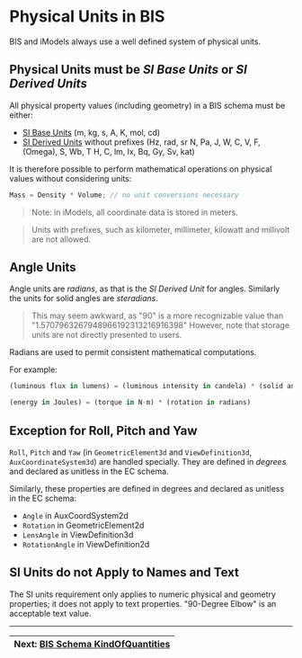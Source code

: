 # Physical Units in BIS

BIS and iModels always use a well defined system of physical units.

## Physical Units must be *SI Base Units* or *SI Derived Units*

All physical property values (including geometry) in a BIS schema must be either:

- [SI Base Units](https://en.wikipedia.org/wiki/SI_base_unit) (m, kg, s, A, K, mol, cd)
- [SI Derived Units](https://en.wikipedia.org/wiki/SI_derived_unit) without prefixes (Hz, rad, sr N, Pa, J, W, C, V, F, (Omega), S, Wb, T H, C, lm, lx, Bq, Gy, Sv, kat)

It is therefore possible to perform mathematical operations on physical values without considering units:

```ts
Mass = Density * Volume; // no unit conversions necessary
````

> Note: in iModels, all coordinate data is stored in meters.

> Units with prefixes, such as kilometer, millimeter, kilowatt and millivolt are not allowed.

## Angle Units

Angle units are *radians*, as that is the *SI Derived Unit* for angles. Similarly the units for solid angles are *steradians*.
> This may seem awkward, as "90" is a more recognizable value than "1.5707963267948966192313216916398" However, note that storage units are not directly presented to users.

Radians are used to permit consistent mathematical computations.

For example:

```ts
(luminous flux in lumens) = (luminous intensity in candela) * (solid angle in steradian)

(energy in Joules) = (torque in N-m) * (rotation in radians)
```

## Exception for Roll, Pitch and Yaw

`Roll`, `Pitch` and `Yaw` (in `GeometricElement3d` and `ViewDefinition3d`, `AuxCoordinateSystem3d`) are handled specially. They are defined in *degrees* and declared as unitless in the EC schema.

Similarly, these properties are defined in degrees and declared as unitless in the EC schema:

- `Angle` in AuxCoordSystem2d
- `Rotation` in GeometricElement2d
- `LensAngle` in ViewDefinition3d
- `RotationAngle` in ViewDefinition2d

## SI Units do not Apply to Names and Text

The SI units requirement only applies to numeric physical and geometry properties; it does not apply to text properties. "90-Degree Elbow" is an acceptable text value.

<!-- TODO
## Presentation Units

## Standard AEC Units

## Presentation Rules
-->

---
| Next: [BIS Schema KindOfQuantities](./kindOfQuantities.md)
|:---
